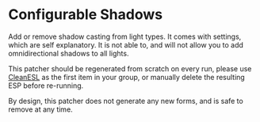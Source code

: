 # Configurable Shadows

Add or remove shadow casting from light types. It comes with settings, which are self explanatory.
It is not able to, and will not allow you to add omnidirectional shadows to all lights.

This patcher should be regenerated from scratch on every run, please use [CleanESL](../CleanESL) as the first item in your group, or manually delete the resulting ESP before re-running.

By design, this patcher does not generate any new forms, and is safe to remove at any time.
